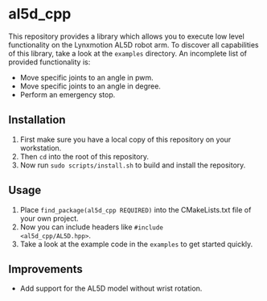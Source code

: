 # al5d_cpp

This repository provides a library which allows you to execute low level functionality on the Lynxmotion AL5D robot arm. To discover all capabilities of this library, take a look at the <code>examples</code> directory. An incomplete list of provided functionality is:
* Move specific joints to an angle in pwm.
* Move specific joints to an angle in degree.
* Perform an emergency stop.

## Installation
1. First make sure you have a local copy of this repository on your workstation.
1. Then <code>cd</code> into the root of this repository.
1. Now run <code>sudo scripts/install.sh</code> to build and install the repository.

## Usage

1. Place <code>find_package(al5d_cpp REQUIRED)</code> into the CMakeLists.txt file of your own project.
1. Now you can include headers like <code>#include <al5d_cpp/AL5D.hpp></code>.
1. Take a look at the example code in the <code>examples</code> to get started quickly.

## Improvements
* Add support for the AL5D model without wrist rotation.
